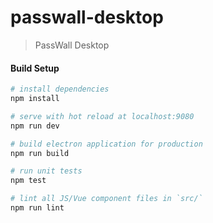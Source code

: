 # passwall-desktop

> PassWall Desktop

#### Build Setup

``` bash
# install dependencies
npm install

# serve with hot reload at localhost:9080
npm run dev

# build electron application for production
npm run build

# run unit tests
npm test

# lint all JS/Vue component files in `src/`
npm run lint

```
